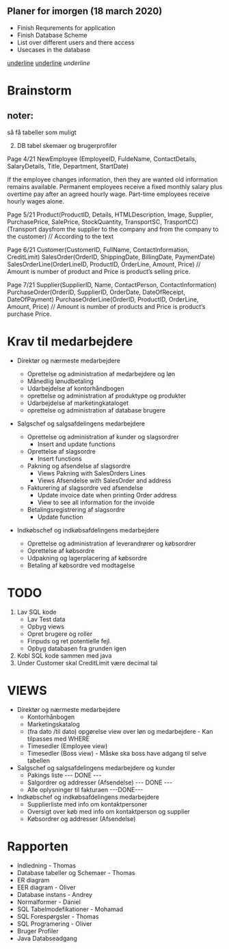 ## Planer for imorgen (18 march 2020)
* Finish Requrements for application
* Finish Database Scheme
* List over different users and there access
* Usecases in the database

<span style="text-decoration: underline">underline</span>
<u>underline</u>
_underline_

# Brainstorm

## noter:
så få tabeller som muligt

2. DB tabel skemaer og brugerprofiler

Page 4/21 
NewEmployee (EmployeeID, FuldeName, ContactDetails, SalaryDetails, Title, Department, StartDate) 

If the employee changes information, then they are wanted old information remains available.
Permanent employees receive a fixed monthly salary plus overtime pay after an agreed hourly wage. Part-time employees receive hourly wages alone.


Page 5/21 
Product(ProductID, Details, HTMLDescription, Image, Supplier, PurchasePrice, SalePrice, StockQuantity, TransportSC, TrasportCC) (Transport daysfrom the supplier to the company
and from the company to the customer) // According to the text

Page 6/21
Customer(CustomerID, FullName, ContactInformation, CreditLimit)
SalesOrder(OrderID, ShippingDate, BillingDate, PaymentDate)
SalesOrderLine(OrderLineID, ProductID, OrderLine, Amount, Price) // Amount is number of product and Price is product’s selling price. 

Page 7/21
Supplier(SupplierID, Name, ContactPerson, ContactInformation)
PurchaseOrder(OrderID, SupplierID, OrderDate, DateOfReceipt, DateOfPayment)
PurchaseOrderLine(OrderID, ProductID, OrderLine, Amount, Price) // Amount is number of products and Price is product’s purchase Price.






# Krav til medarbejdere
* Direktør og nærmeste medarbejdere
  * Oprettelse og administration af medarbejdere og løn
  * Månedlig lønudbetaling
  * Udarbejdelse af kontorhåndbogen
  * oprettelse og administration af produktype og produkter
  * Udarbejdelse af marketingkataloget
  * oprettelse og administration af database brugere

* Salgschef og salgsafdelingens medarbejdere
  * Oprettelse og administration af kunder og slagsordrer
    * Insert and update functions
  * Oprettelse af slagsordre
    * Insert functions
  * Pakning og afsendelse af slagsordre
    * Views Pakning with SalesOrders Lines
    * Views Afsendelse with SalesOrder and address
  * Fakturering af slagsordre ved afsendelse
    * Update invoice date when printing Order address
    * View to see all information for the invoide
  * Betalingsregistrering af slagsordre
    * Update function

* Indkøbschef og indkøbsafdelingens medarbejdere
  * Oprettelse og administration af leverandrører og købsordrer
  * Oprettelse af købsordre
  * Udpakning og lagerplacering af købsordre
  * Betaling af købsordre ved modtagelse

# TODO
1. Lav SQL kode
    * Lav Test data
    * Opbyg views
    * Opret brugere og roller
    * Finpuds og ret potentielle fejl.
    * Opbyg databasen fra grunden igen
2. Kobl SQL kode sammen med java
3. Under Customer skal CreditLimit være decimal tal

# VIEWS 
* Direktør og nærmeste medarbejdere
    * Kontorhånbogen 
    * Marketingskatalog
    * (fra dato /til dato) opgørelse view over løn og medarbejdere - Kan tilpasses med WHERE
    * Timesedler (Employee view)
    * Timesedler (Boss view) - Måske ska boss have adgang til selve tabellen
* Salgschef og salgsafdelingens medarbejdere og kunder
    * Pakings liste --- DONE ---
    * Salgordrer og addresser (Afsendelse) --- DONE ---
    * Alle oplysninger til fakturaen ---DONE---
* Indkøbschef og indkøbsafdelingens medarbejdere
    * Supplierliste med info om kontaktpersoner
    * Oversigt over køb med info om kontaktperson og supplier
    * Købsordrer og addresser (Afsendelse)
    
# Rapporten
* Indledning - Thomas
* Database tabeller og Schemaer - Thomas
* ER diagram
* EER diagram - Oliver
* Database instans - Andrey
* Normalformer - Daniel
* SQL Tabelmodefikationer - Mohamad
* SQL Forespørgsler - Thomas
* SQL Programering - Oliver
* Bruger Profiler
* Java Databseadgang
